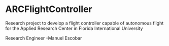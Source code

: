 # ARCFlightController
Research project to develop a flight controller capable of autonomous flight for the Applied Research Center in Florida International University


Research Engineer
-Manuel Escobar
